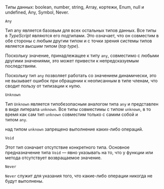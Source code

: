 Типы данных: boolean, number, string, Array, кортежи, Enum, null и undefined, Any, Symbol, Never.

`Any`

Тип any является базовым для всех остальных типов данных.
Все типы в _TypeScript_ являются его подтипами. Это означает, что он совместим в обе стороны с любым другим типом и с точки зрения системы типов является _высшим типом_ (_top type_).

Поскольку значение, принадлежащее к типу `any`, совместимо с любыми другими значениями, это может привести к непредсказуемым последствиям.

Поскольку тип `any` позволяет работать со значением динамически, это не вызывает ошибок при обращении к неописанным в типе членам, что сводит пользу от типизации к нулю.

`Unknown`

Тип `Unknown` является типобезопасным аналогом типа `any` и представлен в виде литерала `unknown`. Все типы совместимы с типом `unknown`, в то время как сам тип `unknown` совместим только с самим собой и типом `any`.

над типом `unknown` запрещено выполнение каких-либо операций.

`Void`

Этот тип означает отсутствие конкретного типа. Основное предназначение типа `Void` — явно указывать на то, что у функции или метода отсутствует возвращаемое значение.

`Never`

`Never` служит для указания того, что какие-либо операции никогда не будут выполнены.
